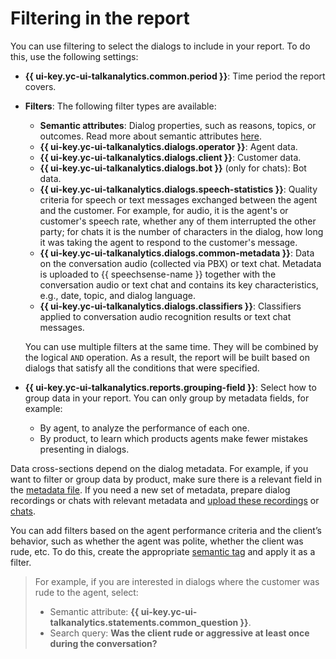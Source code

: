 # Filtering in the report

You can use filtering to select the dialogs to include in your report. To do this, use the following settings:

* **{{ ui-key.yc-ui-talkanalytics.common.period }}**: Time period the report covers.
* **Filters**: The following filter types are available:

    * **Semantic attributes**: Dialog properties, such as reasons, topics, or outcomes. Read more about semantic attributes [here](../../../speechsense/concepts/reports/sense-attributes.md).
    * **{{ ui-key.yc-ui-talkanalytics.dialogs.operator }}**: Agent data.
    * **{{ ui-key.yc-ui-talkanalytics.dialogs.client }}**: Customer data.
    * **{{ ui-key.yc-ui-talkanalytics.dialogs.bot }}** (only for chats): Bot data.
    * **{{ ui-key.yc-ui-talkanalytics.dialogs.speech-statistics }}**: Quality criteria for speech or text messages exchanged between the agent and the customer. For example, for audio, it is the agent's or customer's speech rate, whether any of them interrupted the other party; for chats it is the number of characters in the dialog, how long it was taking the agent to respond to the customer's message.
    * **{{ ui-key.yc-ui-talkanalytics.dialogs.common-metadata }}**: Data on the conversation audio (collected via PBX) or text chat. Metadata is uploaded to {{ speechsense-name }} together with the conversation audio or text chat and contains its key characteristics, e.g., date, topic, and dialog language.
    * **{{ ui-key.yc-ui-talkanalytics.dialogs.classifiers }}**: Classifiers applied to conversation audio recognition results or text chat messages.

    You can use multiple filters at the same time. They will be combined by the logical `AND` operation. As a result, the report will be built based on dialogs that satisfy all the conditions that were specified.

* **{{ ui-key.yc-ui-talkanalytics.reports.grouping-field }}**: Select how to group data in your report. You can only group by metadata fields, for example:

   * By agent, to analyze the performance of each one.
   * By product, to learn which products agents make fewer mistakes presenting in dialogs.

Data cross-sections depend on the dialog metadata. For example, if you want to filter or group data by product, make sure there is a relevant field in the [metadata file](../../../speechsense/quickstart.md#set-space). If you need a new set of metadata, prepare dialog recordings or chats with relevant metadata and [upload these recordings](../../../speechsense/operations/data/upload-data.md) or [chats](../../../speechsense/operations/data/upload-chat-text.md).

You can add filters based on the agent performance criteria and the client’s behavior, such as whether the agent was polite, whether the client was rude, etc. To do this, create the appropriate [semantic tag](../../../speechsense/concepts/tags.md#use-sense-tags-for-dialog-evaluation) and apply it as a filter. 

> For example, if you are interested in dialogs where the customer was rude to the agent, select:
> * Semantic attribute: **{{ ui-key.yc-ui-talkanalytics.statements.common_question }}**.
> * Search query: **Was the client rude or aggressive at least once during the conversation?**

